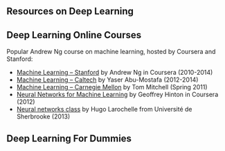 ## Resources on Deep Learning

## Deep Learning Online Courses

Popular Andrew Ng course on machine learning, hosted by Coursera and Stanford:

* [Machine Learning – Stanford](https://class.coursera.org/ml-005) by Andrew Ng in Coursera (2010-2014)
* [Machine Learning – Caltech](http://work.caltech.edu/lectures.html) by Yaser Abu-Mostafa (2012-2014)
* [Machine Learning – Carnegie Mellon](http://www.cs.cmu.edu/~tom/10701_sp11/lectures.shtml) by Tom Mitchell (Spring 2011)
* [Neural Networks for Machine Learning](https://class.coursera.org/neuralnets-2012-001) by Geoffrey Hinton in Coursera (2012)
* [Neural networks class](https://www.youtube.com/playlist?list=PL6Xpj9I5qXYEcOhn7TqghAJ6NAPrNmUBH) by Hugo Larochelle from Université de Sherbrooke (2013)


## Deep Learning For Dummies

